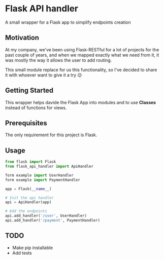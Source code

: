 # Flask API handler
A small wrapper for a Flask app to simplify endpoints creation

## Motivation
At my company, we've been using Flask-RESTful for a lot of projects for the past couple of years, and when we mapped exactly what we need from it, it was mostly the way it allows the user to add routing.

This small module replace for us this functionality, so I've decided to share it with whoever want to give it a try :wink: 

## Getting Started
This wrapper helps davide the Flask App into modules and to use __Classes__ instead of functions for views.

## Prerequisites
The only requirement for this project is Flask.
  
## Usage
```python
from flask import Flask
from flask_api_handler import ApiHandler

form example import UserHandler
form example import PaymentHandler

app = Flask(__name__)

# Init the api handler 
api = ApiHandler(app)

# Add the endpoints 
api.add_handler('/user', UserHandler)
api.add_handler('/payment', PaymentHandler)
```

## TODO
*   Make pip installable
*   Add tests
